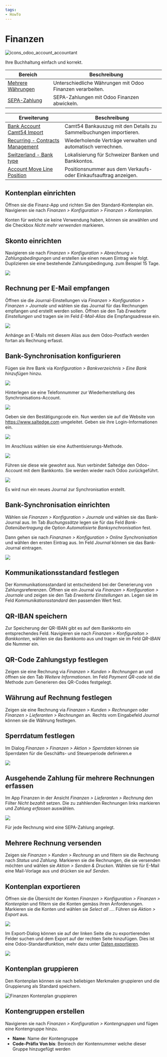 ```yaml
---
tags:
- HowTo
---
```

# Finanzen
![icons_odoo_account_accountant](assets/icons_odoo_account_accountant.png)

Ihre Buchhaltung einfach und korrekt.

| Bereich                                     | Beschreibung                                              |
| ------------------------------------------- | --------------------------------------------------------- |
| [Mehrere Währungen](Mehrere%20Währungen.md) | Unterschiedliche Währungen mit Odoo Finanzen verarbeiten. |
| [SEPA-Zahlung](SEPA-Zahlung.md)             | SEPA-Zahlungen mit Odoo Finanzen abwickeln.               |

| Erweiterung                                                 | Beschreibung                                                      |
| ----------------------------------------------------------- | ----------------------------------------------------------------- |
| [Bank Account Camt54 Import](Bank-Account-Camt54-Import.md) | Camt54 Bankauszug mit den Details zu Sammelbuchungen importieren. |
| [Recurring - Contracts Management](Contract.md)             | Wiederholende Verträge verwalten und automatisch verrechnen.      |
| [Switzerland - Bank type](Switerland-Bank-Type.md)          | Lokalisierung für Schweizer Banken und Bankkontos.                |
| [Account Move Line Position](Account-Move-Line-Position.md) | Positionsnummer aus dem Verkaufs- oder Einkaufsauftrag anzeigen.  |

## Kontenplan einrichten

Öffnen sie die Finanz-App und richten Sie den Standard-Kontenplan ein. Navigieren sie nach *Finanzen > Konfiguration > Finanzen > Kontenplan*.

Konten für welche sie keine Verwendung haben, können sie anwählen und die Checkbox *Nicht mehr verwenden* markieren.

## Skonto einrichten

Navigieren sie nach *Finanzen > Konfiguration > Abrechnung > Zahlungsbedingungen* und erstellen sie einen neuen Eintrag wie folgt.
Duplizieren sie eine bestehende Zahlungsbedingung. zum Beispiel 15 Tage.

![](assets/Zahlungsbedingungen%20Skonto.png)

## Rechnung per E-Mail empfangen

Öffnen sie die Journal-Einstellungen via *Finanzen > Konfiguration > Finanzen > Journale* und wählen sie das Journal für das Rechnungen empfangen und erstellt werden sollen. Öffnen sie den Tab *Erweiterte Einstellungen* und tragen sie im Feld *E-Mail-Alias* die Empfangsadresse ein.

![](assets/Finanzen%20Journal%20E-Mail-Alias.png)

Anhänge an E-Mails mit diesem Alias aus dem Odoo-Postfach werden fortan als Rechnung erfasst.

## Bank-Synchronisation konfigurieren

Fügen sie ihre Bank via *Konfiguration > Bankverzeichnis > Eine Bank hinzufügen* hinzu.

![](assets/Finanzan%20Raiffeisen%20Schweiz.png)

Hinterlegen sie eine Telefonnummer zur Wiederherstellung des Synchronisations-Account.

![](assets/Finanzen%20Account%20Recovery.png)

Geben sie den Bestätigungcode ein. Nun werden sie auf die Website von <https://www.saltedge.com> umgeleitet. Geben sie ihre Login-Informationen ein.

![](assets/Finanzen%20Saltedge%20Account.png)

Im Anschluss wählen sie eine Authentisierungs-Methode.

![](assets/Finanzen%20Saltedge%20Authenticaion.png)

Führen sie diese wie gewohnt aus. Nun verbindet Saltedge den Odoo-Account mit dem Bankkonto. Sie werden wieder nach Odoo zurückgeführt.

![](assets/Finanzen%20Bankkonto%20verknüpfen.png)

Es wird nun ein neues Journal zur Synchronisation erstellt.

## Bank-Synchronisation einrichten

Wählen sie *Finanzen > Konfiguration > Journale* und wählen sie das Bank-Journal aus. Im Tab *Buchungssätze* legen sie für das Feld *Bank-Datenübertragung* die Option *Automatisierte Banksynchronisation* fest.

Dann gehen sie nach *Finanznen > Konfiguration > Online Synchronisation* und wählen den ersten Eintrag aus. Im Feld *Journal* können sie das Bank-Journal eintragen.

![](assets/Fiannzen%20Bank-Journal%20eintragen.png)

## Kommunikationsstandard festlegen

Der Kommunikationsstandard ist entscheidend bei der Generierung von Zahlungsreferenzen. Öffnen sie ein Journal via *Finanzen > Konfiguration > Journale* und zeigen sie den Tab *Erweiterte Einstellungen* an. Legen sie im Feld *Kommunikationsstandard* den passenden Wert fest.

## QR-IBAN speichern

Zur Speicherung der QR-IBAN gibt es auf dem Bankkonto ein entsprechendes Feld. Navigieren sie nach *Finanzen > Konfiguraiton > Bankkonten*, wählen sie das Bankkonto aus und tragen sie im Feld *QR-IBAN* die Nummer ein.

## QR-Code Zahlungstyp festlegen

Zeigen sie eine Rechnung via *Finanzen > Kunden > Rechnungen* an und öffnen sie den Tab *Weitere Informationen*. Im Feld *Payment QR-code* ist die Methode zum Generieren des QR-Codes festgelegt.

## Währung auf Rechnung festlegen

Zeigen sie eine Rechnung via *Finanzen > Kunden > Rechnungen* oder *Finanzen > Lieferanten > Rechnungen* an. Rechts vom Eingabefeld *Journal* können sie die Währung festlegen.

## Sperrdatum festlegen

Im Dialog *Finanzen > Finanzen > Aktion > Sperrdaten* können sie Sperrdaten für die Geschäfts- und Steuerperiode definieren.e

![](assets/Finanzen%20Sperrdatum%20festlegen.png)

## Ausgehende Zahlung für mehrere Rechnungen erfassen
Im App Finanzen in der Ansicht *Finanzen >  Lieferanten > Rechnung* den Fiilter *Nicht bezahlt* setzen. Die zu zahhlenden Rechnungen links markieren und *Zahlung erfassen* auswählen. 

![](assets/Finanzen%20Sepa%20Zahlung%20erfassen.png)

Für jede Rechnung wird eine SEPA-Zahlung angelegt.

## Mehrere Rechnung versenden

Zeigen sie *Finanzen > Kunden > Rechnung* an und filtern sie die Rechnung nach *Status* und *Zahlung*. Markieren sie die Rechnungen, die sie versenden möchten und wählen sie *Aktion > Senden & Drucken*. Wählen sie für E-Mail eine Mail-Vorlage aus und drücken sie auf *Senden*.

## Kontenplan exportieren

Öffnen sie die Übersicht der Konten *Finanzen > Konfiguration > Finanzen > Kontenplan* und filtern sie die Konten gemäss ihren Anforderungen. Markieren sie die Konten und wählen sie *Select all ...*. Führen sie *Aktion > Export* aus.

![](assets/Finanzen%20Kontenplan%20exportieren.png)

Im Export-Dialog können sie auf der linken Seite die zu exportierenden Felder suchen und dem Export auf der rechten Seite hinzufügen. Dies ist eine Odoo-Standardfunktion, mehr dazu unter [Daten exportieren](Datenmanagement.md#Daten%20exportieren).

![](assets/Finanzen%20Daten%20exportieren.png)

## Kontenplan gruppieren

Den Kontenplan können sie nach beliebigen Merkmalen gruppieren und die Gruppierung als Standard speichern.

![Finanzen Kontenplan gruppieren](assets/Finanzen%20Kontenplan%20gruppieren.gif)

## Kontengruppen erstellen

Navigieren sie nach *Finanzen > Konfiguration > Kontengruppen* und fügen eine Kontengruppe hinzu.

* **Name**: Name der Kontengruppe
* **Code-Präfix Von bis**: Bereiech der Kontennummer welche dieser Gruppe hinzugefügt werden